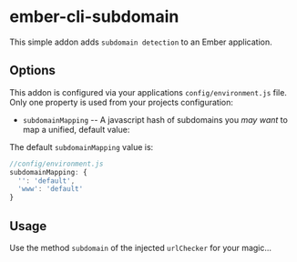 # ember-cli-subdomain

This simple addon adds  `subdomain detection` to an Ember application.

## Options

This addon is configured via your applications `config/environment.js` file. Only one property is
used from your projects configuration:

* `subdomainMapping` -- A javascript hash of subdomains you *may want* to map a unified, default value:

The default `subdomainMapping` value is:

```javascript
//config/environment.js
subdomainMapping: {
  '': 'default',
  'www': 'default'
}
```

## Usage

Use the method `subdomain` of the injected `urlChecker` for your magic...
